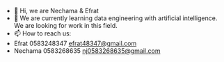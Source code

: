 - 👋 Hi, we are Nechama & Efrat
- 👀 We are currently learning data engineering with artificial intelligence. We are looking for work in this field.
- 📫 How to reach us:
- Efrat 0583248347  <efrat48347@gmail.com>
- Nechama 0583268635 <nj0583268635@gmail.com>

<!---
EfratNechama/EfratNechama is a ✨ special ✨ repository because its `README.md` (this file) appears on your GitHub profile.
You can click the Preview link to take a look at your changes.
--->
